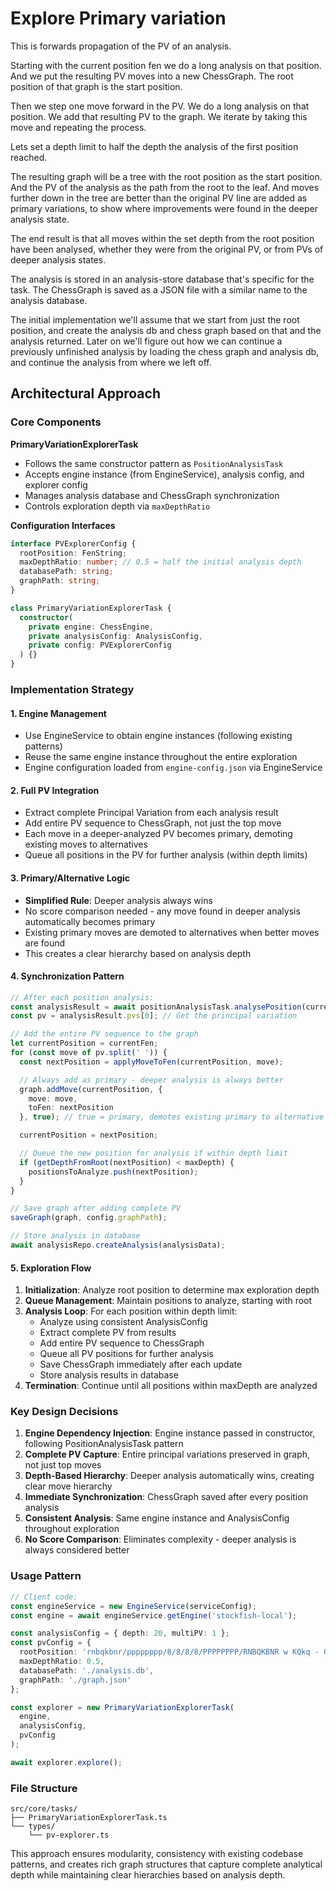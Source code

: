 # Explore Primary variation

This is forwards propagation of the PV of an analysis.

Starting with the current position fen we do a long analysis on that position. And we put the resulting PV moves into a new ChessGraph. The root position of that graph is the start position.

Then we step one move forward in the PV. We do a long analysis on that position. We add that resulting PV to the graph. We iterate by taking this move and repeating the process.

Lets set a depth limit to half the depth the analysis of the first position reached.

The resulting graph will be a tree with the root position as the start position. And the PV of the analysis as the path from the root to the leaf. And moves further down in the tree are better than the original PV line are added as primary variations, to show where improvements were found in the deeper analysis state.

The end result is that all moves within the set depth from the root position have been analysed, whether they were from the original PV, or from PVs of deeper analysis states.

The analysis is stored in an analysis-store database that's specific for the task. The ChessGraph is saved as a JSON file with a similar name to the analysis database.

The initial implementation we'll assume that we start from just the root position, and create the analysis db and chess graph based on that and the analysis returned. Later on we'll figure out how we can continue a previously unfinished analysis by loading the chess graph and analysis db, and continue the analysis from where we left off.

## Architectural Approach

### Core Components

**PrimaryVariationExplorerTask**
- Follows the same constructor pattern as `PositionAnalysisTask`
- Accepts engine instance (from EngineService), analysis config, and explorer config
- Manages analysis database and ChessGraph synchronization
- Controls exploration depth via `maxDepthRatio`

**Configuration Interfaces**
```typescript
interface PVExplorerConfig {
  rootPosition: FenString;
  maxDepthRatio: number; // 0.5 = half the initial analysis depth
  databasePath: string;
  graphPath: string;
}

class PrimaryVariationExplorerTask {
  constructor(
    private engine: ChessEngine,
    private analysisConfig: AnalysisConfig,
    private config: PVExplorerConfig
  ) {}
}
```

### Implementation Strategy

#### 1. Engine Management
- Use EngineService to obtain engine instances (following existing patterns)
- Reuse the same engine instance throughout the entire exploration
- Engine configuration loaded from `engine-config.json` via EngineService

#### 2. Full PV Integration
- Extract complete Principal Variation from each analysis result
- Add entire PV sequence to ChessGraph, not just the top move
- Each move in a deeper-analyzed PV becomes primary, demoting existing moves to alternatives
- Queue all positions in the PV for further analysis (within depth limits)

#### 3. Primary/Alternative Logic
- **Simplified Rule**: Deeper analysis always wins
- No score comparison needed - any move found in deeper analysis automatically becomes primary
- Existing primary moves are demoted to alternatives when better moves are found
- This creates a clear hierarchy based on analysis depth

#### 4. Synchronization Pattern
```typescript
// After each position analysis:
const analysisResult = await positionAnalysisTask.analysePosition(currentFen);
const pv = analysisResult.pvs[0]; // Get the principal variation

// Add the entire PV sequence to the graph
let currentPosition = currentFen;
for (const move of pv.split(' ')) {
  const nextPosition = applyMoveToFen(currentPosition, move);

  // Always add as primary - deeper analysis is always better
  graph.addMove(currentPosition, {
    move: move,
    toFen: nextPosition
  }, true); // true = primary, demotes existing primary to alternative

  currentPosition = nextPosition;

  // Queue the new position for analysis if within depth limit
  if (getDepthFromRoot(nextPosition) < maxDepth) {
    positionsToAnalyze.push(nextPosition);
  }
}

// Save graph after adding complete PV
saveGraph(graph, config.graphPath);

// Store analysis in database
await analysisRepo.createAnalysis(analysisData);
```

#### 5. Exploration Flow
1. **Initialization**: Analyze root position to determine max exploration depth
2. **Queue Management**: Maintain positions to analyze, starting with root
3. **Analysis Loop**: For each position within depth limit:
   - Analyze using consistent AnalysisConfig
   - Extract complete PV from results
   - Add entire PV sequence to ChessGraph
   - Queue all PV positions for further analysis
   - Save ChessGraph immediately after each update
   - Store analysis results in database
4. **Termination**: Continue until all positions within maxDepth are analyzed

### Key Design Decisions

1. **Engine Dependency Injection**: Engine instance passed in constructor, following PositionAnalysisTask pattern
2. **Complete PV Capture**: Entire principal variations preserved in graph, not just top moves
3. **Depth-Based Hierarchy**: Deeper analysis automatically wins, creating clear move hierarchy
4. **Immediate Synchronization**: ChessGraph saved after every position analysis
5. **Consistent Analysis**: Same engine instance and AnalysisConfig throughout exploration
6. **No Score Comparison**: Eliminates complexity - deeper analysis is always considered better

### Usage Pattern
```typescript
// Client code:
const engineService = new EngineService(serviceConfig);
const engine = await engineService.getEngine('stockfish-local');

const analysisConfig = { depth: 20, multiPV: 1 };
const pvConfig = {
  rootPosition: 'rnbqkbnr/pppppppp/8/8/8/8/PPPPPPPP/RNBQKBNR w KQkq - 0 1',
  maxDepthRatio: 0.5,
  databasePath: './analysis.db',
  graphPath: './graph.json'
};

const explorer = new PrimaryVariationExplorerTask(
  engine,
  analysisConfig,
  pvConfig
);

await explorer.explore();
```

### File Structure
```
src/core/tasks/
├── PrimaryVariationExplorerTask.ts
└── types/
    └── pv-explorer.ts
```

This approach ensures modularity, consistency with existing codebase patterns, and creates rich graph structures that capture complete analytical depth while maintaining clear hierarchies based on analysis depth.

